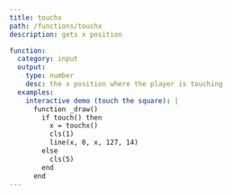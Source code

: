 ```yaml
---
title: touchx
path: /functions/touchx
description: gets x position

function:
  category: input
  output:
    type: number
    desc: the x position where the player is touching
  examples:
    interactive demo (touch the square): |
      function _draw()
        if touch() then
          x = touchx()
          cls(1)
          line(x, 0, x, 127, 14)
        else
          cls(5)
        end
      end
---
```

